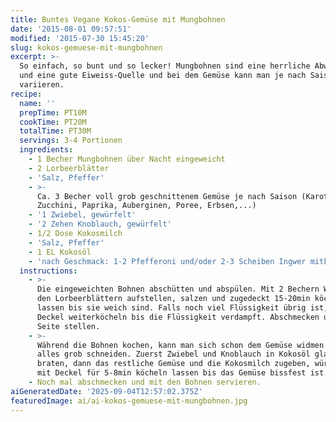 ```yaml
---
title: Buntes Vegane Kokos-Gemüse mit Mungbohnen
date: '2015-08-01 09:57:51'
modified: '2015-07-30 15:45:20'
slug: kokos-gemuese-mit-mungbohnen
excerpt: >-
  So einfach, so bunt und so lecker! Mungbohnen sind eine herrliche Abwechslung
  und eine gute Eiweiss-Quelle und bei dem Gemüse kann man je nach Saison
  variieren.
recipe:
  name: ''
  prepTime: PT10M
  cookTime: PT20M
  totalTime: PT30M
  servings: 3-4 Portionen
  ingredients:
    - 1 Becher Mungbohnen über Nacht eingeweicht
    - 2 Lorbeerblätter
    - 'Salz, Pfeffer'
    - >-
      Ca. 3 Becher voll grob geschnittenem Gemüse je nach Saison (Karotten,
      Zucchini, Paprika, Auberginen, Poree, Erbsen,...)
    - '1 Zwiebel, gewürfelt'
    - '2 Zehen Knoblauch, gewürfelt'
    - 1/2 Dose Kokosmilch
    - 'Salz, Pfeffer'
    - 1 EL Kokosöl
    - 'nach Geschmack: 1-2 Pfefferoni und/oder 2-3 Scheiben Ingwer mitkochen'
  instructions:
    - >-
      Die eingeweichten Bohnen abschütten und abspülen. Mit 2 Bechern Wasser und
      den Lorbeerblättern aufstellen, salzen und zugedeckt 15-20min köcheln
      lassen bis sie weich sind. Falls noch viel Flüssigkeit übrig ist, ohne
      Deckel weiterköcheln bis die Flüssigkeit verdampft. Abschmecken und bei
      Seite stellen.
    - >-
      Während die Bohnen kochen, kann man sich schon dem Gemüse widmen. Einfach
      alles grob schneiden. Zuerst Zwiebel und Knoblauch in Kokosöl glasig
      braten, dann das restliche Gemüse und die Kokosmilch zugeben, würzen und
      mit Deckel für 5-8min köcheln lassen bis das Gemüse bissfest ist.
    - Noch mal abschmecken und mit den Bohnen servieren.
aiGeneratedDate: '2025-09-04T12:57:02.375Z'
featuredImage: ai/ai-kokos-gemuese-mit-mungbohnen.jpg
---
```



